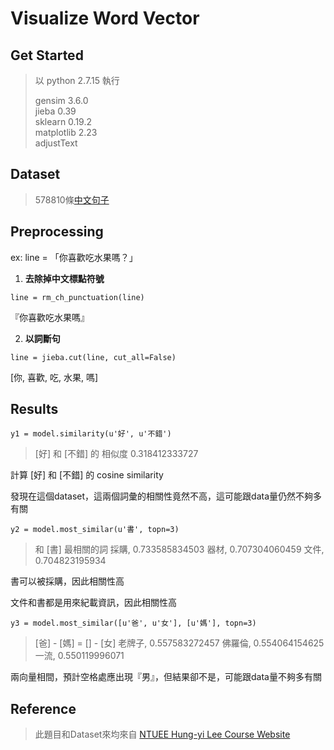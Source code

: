 # Visualize Word Vector

## Get Started

> 以 python 2.7.15 執行
> 
> gensim 3.6.0 </br>
> jieba 0.39 </br>
> sklearn 0.19.2 </br>
> matplotlib 2.23 </br>
> adjustText

## Dataset

> 578810條[中文句子](https://drive.google.com/file/d/1E5lElPutaWqKYPhSYLmVfw6olHjKDgdK/view)

## Preprocessing

ex: line = 「你喜歡吃水果嗎？」

1. **去除掉中文標點符號**

~~~~
line = rm_ch_punctuation(line)
~~~~
『你喜歡吃水果嗎』

2. **以詞斷句** 

~~~~
line = jieba.cut(line, cut_all=False)
~~~~
[你, 喜歡, 吃, 水果, 嗎]

## Results

~~~~
y1 = model.similarity(u'好', u'不錯')
~~~~
> [好] 和 [不錯] 的 相似度 0.318412333727

計算 [好] 和 [不錯] 的 cosine similarity

發現在這個dataset，這兩個詞彙的相關性竟然不高，這可能跟data量仍然不夠多有關

~~~~
y2 = model.most_similar(u'書', topn=3)
~~~~
> 和 [書] 最相關的詞
> 採購, 0.733585834503
> 器材, 0.707304060459
> 文件, 0.704823195934

書可以被採購，因此相關性高

文件和書都是用來紀載資訊，因此相關性高

~~~~
y3 = model.most_similar([u'爸', u'女'], [u'媽'], topn=3)
~~~~
> [爸] - [媽] = [] - [女]
> 老牌子, 0.557583272457
> 佛羅倫, 0.554064154625
> 一流, 0.550119996071

兩向量相間，預計空格處應出現『男』，但結果卻不是，可能跟data量不夠多有關

## Reference
> 此題目和Dataset來均來自 [NTUEE Hung-yi Lee Course Website](http://speech.ee.ntu.edu.tw/~tlkagk/courses_ML17.html)
